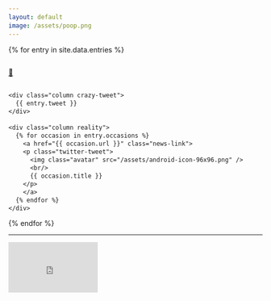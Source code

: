 ```yaml
---
layout: default
image: /assets/poop.png
---
```


{% for entry in site.data.entries %}
  <div class="row" id="{{ entry.slug }}">  
    <div class="column column-narrow">
      <p class="anchor-wrapper"><a class="anchor-link" href="#{{ entry.slug }}">🔗</a></p>
    </div>

    <div class="column crazy-tweet">
      {{ entry.tweet }}
    </div>

    <div class="column reality">
      {% for occasion in entry.occasions %}
        <a href="{{ occasion.url }}" class="news-link">
        <p class="twitter-tweet">
          <img class="avatar" src="/assets/android-icon-96x96.png" />
          <br/>
          {{ occasion.title }}
        </p>
        </a>
      {% endfor %}
    </div>
  </div>
{% endfor %}

<hr />

<div class="container youtube">
  <div class="row">
    <div class="column">
      <iframe width="177" height="100" src="https://www.youtube-nocookie.com/embed/XjDK-N1A-wI?start=247" frameborder="0" allowfullscreen></iframe>
    </div>
  </div>
</div>

